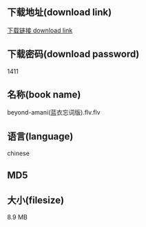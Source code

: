 ## 下载地址(download link)
[下载链接 download link](https://voluble-croquembouche-d321dc.netlify.app/?s=beyond-amani%28%E8%93%9D%E8%A1%A3%E5%BF%98%E8%AF%8D%E7%89%88%29.flv)

## 下载密码(download password)
1411

## 名称(book name)
beyond-amani(蓝衣忘词版).flv.flv

## 语言(language)
chinese

## MD5


## 大小(filesize)
8.9 MB
